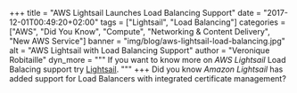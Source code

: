 +++
title = "AWS Lightsail Launches Load Balancing Support"
date = "2017-12-01T00:49:20+02:00"
tags = ["Lightsail", "Load Balancing"]
categories = ["AWS", "Did You Know", "Compute", "Networking & Content Delivery", "New AWS Service"]
banner = "img/blog/aws-lightsail-load-balancing.jpg"
alt = "AWS Lightsail with Load Balancing Support"
author = "Veronique Robitaille"
dyn_more = """
If you want to know more on <i>AWS Lightsail</i> Load Balacing support try <a href="https://aws.amazon.com/about-aws/whats-new/2017/11/amazon-lightsail-adds-load-balancers-with-integrated-certificate-management/" target="_blank">Lightsail</a>.
"""
+++
Did you know <i>Amazon Lightsail</i> has added support for Load Balancers with integrated certificate management? 
